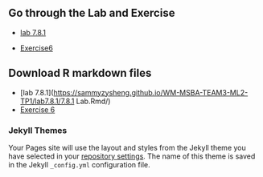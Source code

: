 ## Go through the Lab and Exercise

- [lab 7.8.1](https://sammyzysheng.github.io/WM-MSBA-TEAM3-ML2-TP1/Lab7.8.1/) 

- [Exercise6](https://sammyzysheng.github.io/WM-MSBA-TEAM3-ML2-TP1/Exercise6/) 

## Download R markdown files
- [lab 7.8.1](https://sammyzysheng.github.io/WM-MSBA-TEAM3-ML2-TP1/lab7.8.1/7.8.1 Lab.Rmd/) 
- [Exercise 6](https://sammyzysheng.github.io/WM-MSBA-TEAM3-ML2-TP1/Exercise6/Exercise6.Rmd)


### Jekyll Themes

Your Pages site will use the layout and styles from the Jekyll theme you have selected in your [repository settings](https://github.com/Sammyzysheng/Team3/settings). The name of this theme is saved in the Jekyll `_config.yml` configuration file.
